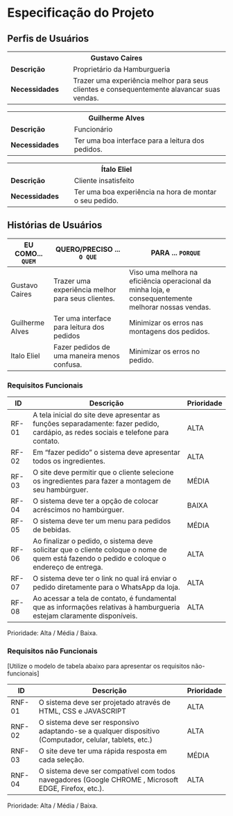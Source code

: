 # Especificação do Projeto

## Perfis de Usuários

<table>
<tbody>
<tr align=center>
<th colspan="2">Gustavo Caires </th>
</tr>
<tr>
<td width="150px"><b>Descrição</b></td>
<td width="600px">Proprietário da Hamburgueria</td>
</tr>
<tr>
<td><b>Necessidades</b></td>
<td>Trazer uma experiência melhor para seus clientes e consequentemente alavancar suas vendas.</td>
</tr>
</tbody>
</table>

<table>
<tbody>
<tr align=center>
<th colspan="2">Guilherme Alves </th>
</tr>
<tr>
<td width="150px"><b>Descrição</b></td>
<td width="600px">Funcionário
</td>
</tr>
<tr>
<td><b>Necessidades</b></td>
<td>Ter uma boa interface para a leitura dos pedidos.</td>
</tr>
</tbody>
</table>

<table>
<tbody>
<tr align=center>
<th colspan="2">Ítalo Eliel </th>
</tr>
<tr>
<td width="150px"><b>Descrição</b></td>
<td width="600px">Cliente insatisfeito</td>
</tr>
<tr>
<td><b>Necessidades</b></td>
<td>Ter uma boa experiência na hora de montar o seu pedido.</td>
</tr>
</tbody>
</table>


## Histórias de Usuários


|EU COMO... `QUEM`   | QUERO/PRECISO ... `O QUE` |PARA ... `PORQUE`                 |
|--------------------|---------------------------|----------------------------------|
|Gustavo Caires      |Trazer uma experiência melhor para seus clientes.| Viso uma melhora na eficiência operacional da minha loja, e consequentemente melhorar nossas vendas.                              |
|Guilherme Alves     |Ter uma interface para leitura dos pedidos|Minimizar os erros nas montagens dos pedidos.|
|Italo Eliel         |Fazer pedidos de uma maneira menos confusa.|Minimizar os erros no pedido.|


### Requisitos Funcionais

|ID    | Descrição                | Prioridade |
|-------|---------------------------------|----|
|RF-01 | A tela inicial do site deve apresentar as funções separadamente: fazer pedido, cardápio, as redes sociais e telefone para contato.|ALTA  | 
| RF-02 |Em “fazer pedido” o sistema deve apresentar todos os ingredientes.|ALTA|
| RF-03 |O site deve permitir que o cliente selecione os ingredientes para fazer a montagem de seu hambúrguer.|MÉDIA |
| RF-04 |O sistema deve ter a opção de colocar acréscimos no hambúrguer.|BAIXA|
| RF-05 |O sistema deve ter um menu para pedidos de bebidas.|MÉDIA|
| RF-06 |Ao finalizar o pedido, o sistema deve solicitar que o cliente coloque o nome de quem está fazendo o pedido e coloque o endereço de entrega.|ALTA|
| RF-07 |O sistema deve ter o link no qual irá enviar o pedido diretamente para o WhatsApp da loja. |ALTA|
| RF-08 |Ao acessar a tela de contato, é fundamental que as informações relativas à hamburgueria estejam claramente disponíveis. |ALTA|


Prioridade: Alta / Média / Baixa. 

### Requisitos não Funcionais

[Utilize o modelo de tabela abaixo para apresentar os requisitos não-funcionais]

|ID      | Descrição               |Prioridade |
|--------|-------------------------|----|
| RNF-01 |O sistema deve ser projetado através de HTML, CSS e JAVASCRIPT|ALTA| 
| RNF-02 |O sistema deve ser responsivo adaptando-se a qualquer dispositivo (Computador, celular, tablets, etc.)|ALTA|
| RNF-03 |O site deve ter uma rápida resposta em cada seleção.|MÉDIA|
| RNF-04 | O sistema deve ser compatível com todos navegadores (Google CHROME , Microsoft EDGE, Firefox, etc.).|ALTA|

Prioridade: Alta / Média / Baixa. 

